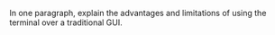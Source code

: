 In one paragraph, explain the advantages and limitations of using the terminal over a traditional GUI.

